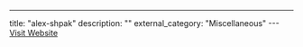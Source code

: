 ---
title: "alex-shpak"
description: ""
external_category: "Miscellaneous"
---[Visit Website](https://github.com/alex-shpak)

